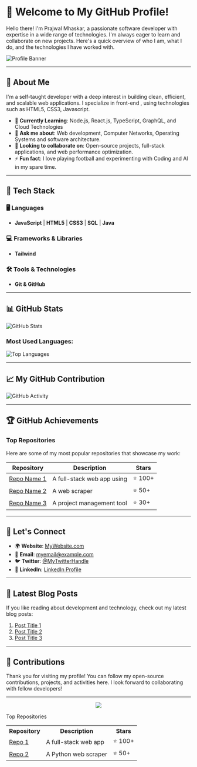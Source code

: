 # 👋 Welcome to My GitHub Profile!

Hello there! I'm Prajwal Mhaskar, a passionate software developer with expertise in a wide range of technologies. I'm always eager to learn and collaborate on new projects. Here's a quick overview of who I am, what I do, and the technologies I have worked with.

![Profile Banner](https://github.com/user-attachments/assets/32f34165-2efb-4df4-865e-b475e26b9c4f)

---

## 📌 About Me
I'm a self-taught developer with a deep interest in building clean, efficient, and scalable web applications. I specialize in front-end <!-- and back-end development-->, using technologies such as HTML5, CSS3, Javascript.

- 🌱 **Currently Learning**: Node.js, React.js, TypeScript, GraphQL, and Cloud Technologies
- 💬 **Ask me about**: Web development, Computer Networks, Operating Systems <!--Open-source,--> and software architecture.
- 🔭 **Looking to collaborate on**: Open-source projects, full-stack applications, and web performance optimization.
- ⚡ **Fun fact**: I love playing football and experimenting with Coding and AI in my spare time.

---

## 🚀 Tech Stack

### 🖥️ **Languages**

- **JavaScript** | **HTML5** | **CSS3** | **SQL** | **Java**

### 💻 **Frameworks & Libraries**

-  **Tailwind** <!--**React** | **Node.js** | **Express** | **Django** | **Vue.js** | **Svelte**-->

### 🛠️ **Tools & Technologies**

- **Git & GitHub**<!-- | **Docker** | **Webpack** | **Babel** | **Nginx** | **AWS** | **Firebase** | **MongoDB** | **PostgreSQL**-->

---

## 📊 GitHub Stats

![GitHub Stats](https://github-readme-stats.vercel.app/api?username=prajwalmcode-dev&show_icons=true&hide_title=true&hide=prs&count_private=true&theme=radical)

### Most Used Languages:

![Top Languages](https://github-readme-stats.vercel.app/api/top-langs/?username=prajwalmcode-dev&layout=compact&langs_count=8&theme=radical)

---

## 📈 My GitHub Contribution

![GitHub Activity](https://github-readme-activity-graph.cyclic.app/graph?username=prajwalmcode-dev&bg_color=FFFFFF&color=4e73df&line=4e73df&point=4e73df&area=true&hide_border=true)

---

## 🏆 GitHub Achievements

### **Top Repositories**

Here are some of my most popular repositories that showcase my work:

| Repository | Description | Stars |
|------------|-------------|-------|
| [Repo Name 1](https://github.com/prajwalmcode-dev/cohort-css) | A full-stack web app using | ⭐️ 100+ |
| [Repo Name 2](https://github.com/prajwalmcode-dev/cohort-landing-page-assn3) | A web scraper | ⭐️ 50+ |
| [Repo Name 3](https://github.com/prajwalmcode-dev/Retro-Car-Game) | A project management tool | ⭐️ 30+ |

---

## 🔗 Let's Connect

- 🌍 **Website**: [MyWebsite.com](https://yourwebsite.com)
- 📧 **Email**: [myemail@example.com](mailto:prajwalmhaskar90@gmail.com)
- 🐦 **Twitter**: [@MyTwitterHandle](https://twitter.com/YourTwitterHandle)
- 🔗 **LinkedIn**: [LinkedIn Profile](https://www.linkedin.com/in/prajwal-mhaskar-1s2s3n/)

---

## 📅 Latest Blog Posts

If you like reading about development and technology, check out my latest blog posts:

1. [Post Title 1](https://yourwebsite.com/post1)
2. [Post Title 2](https://yourwebsite.com/post2)
3. [Post Title 3](https://yourwebsite.com/post3)

---

## 🎯 Contributions

Thank you for visiting my profile! You can follow my open-source contributions, projects, and activities here. I look forward to collaborating with fellow developers!

---

<p align="center">
  <img src="https://img.shields.io/github/followers/prajwalmcode-dev?label=Follow&style=social" />
</p>

<div class="section-header">Top Repositories</div>
<table class="repo-table">
  <tr>
    <th>Repository</th>
    <th>Description</th>
    <th>Stars</th>
  </tr>
  <tr>
    <td><a href="https://github.com/YourUsername/RepoName1">Repo 1</a></td>
    <td>A full-stack web app</td>
    <td>⭐️ 100+</td>
  </tr>
  <tr>
    <td><a href="https://github.com/YourUsername/RepoName2">Repo 2</a></td>
    <td>A Python web scraper</td>
    <td>⭐️ 50+</td>
  </tr>
</table>

<!--
**prajwalmcode-dev/prajwalmcode-dev** is a ✨ _special_ ✨ repository because its `README.md` (this file) appears on your GitHub profile.

Here are some ideas to get you started:

- 🔭 I’m currently working on ...
- 🌱 I’m currently learning ...
- 👯 I’m looking to collaborate on ...
- 🤔 I’m looking for help with ...
- 💬 Ask me about ...
- 📫 How to reach me: ...
- 😄 Pronouns: ...
- ⚡ Fun fact: ...
-->
